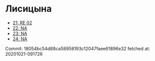 # Лисицына
- [21: RE 02](21.md)
- [22: NA](22.md)
- [23: NA](23.md)
- [24: NA](24.md)

Commit: 18054bc54d88ca58958193c12047faee61896e32
 fetched at: 20201021-091726
